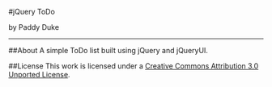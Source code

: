 #jQuery ToDo

by Paddy Duke

---

##About
A simple ToDo list built using jQuery and jQueryUI.


##License
This work is licensed under a [Creative Commons Attribution 3.0 Unported License](http://creativecommons.org/licenses/by/3.0/deed.en_US "Creative Commons Attribution 3.0 Unported License").
